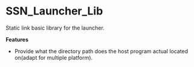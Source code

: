 # SSN_Launcher_Lib
Static link basic library for the launcher.

**Features**
- Provide what the directory path does the host program actual located on(adapt for multiple platform).
